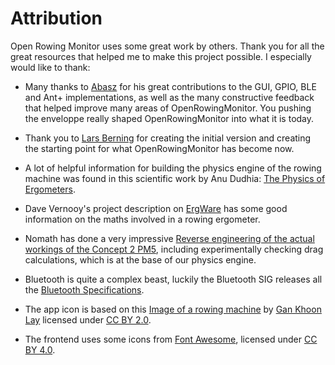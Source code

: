 # Attribution

Open Rowing Monitor uses some great work by others. Thank you for all the great resources that helped me to make this project possible. I especially would like to thank:

* Many thanks to [Abasz](https://github.com/Abasz) for his great contributions to the GUI, GPIO, BLE and Ant+ implementations, as well as the many constructive feedback that helped improve many areas of OpenRowingMonitor. You pushing the enveloppe really shaped OpenRowingMonitor into what it is today.

* Thank you to [Lars Berning](https://github.com/laberning) for creating the initial version and creating the starting point for what OpenRowingMonitor has become now.

* A lot of helpful information for building the physics engine of the rowing machine was found in this scientific work by Anu Dudhia: [The Physics of Ergometers](http://eodg.atm.ox.ac.uk/user/dudhia/rowing/physics/ergometer.html).

* Dave Vernooy's project description on [ErgWare](https://dvernooy.github.io/projects/ergware) has some good information on the maths involved in a rowing ergometer.

* Nomath has done a very impressive [Reverse engineering of the actual workings of the Concept 2 PM5](https://www.c2forum.com/viewtopic.php?f=7&t=194719), including experimentally checking drag calculations, which is at the base of our physics engine.

* Bluetooth is quite a complex beast, luckily the Bluetooth SIG releases all the [Bluetooth Specifications](https://www.bluetooth.com/specifications/specs).

* The app icon is based on this [Image of a rowing machine](https://thenounproject.com/term/rowing-machine/659265) by [Gan Khoon Lay](https://thenounproject.com/leremy/) licensed under [CC BY 2.0](https://creativecommons.org/licenses/by/2.0/).

* The frontend uses some icons from [Font Awesome](https://fontawesome.com/), licensed under [CC BY 4.0](https://creativecommons.org/licenses/by/4.0/).
